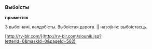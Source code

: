### Выбоісты
**прыметнік**

З выбоінамі, калдобісты. Выбоістая дарога. || назоўнік: выбоістасць.

<a rel="author">[http://rv-blr.com/](http://rv-blr.com/slounik.jsp?letterId=0&maskId=0&pageId=562)</a>
